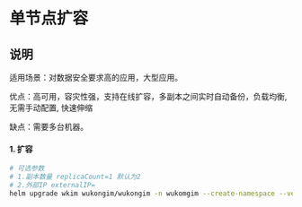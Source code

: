 # 单节点扩容


## 说明

适用场景：对数据安全要求高的应用，大型应用。

优点：高可用，容灾性强，支持在线扩容，多副本之间实时自动备份，负载均衡, 无需手动配置, 快速伸缩

缺点：需要多台机器。



#### 1. 扩容
```bash
# 可选参数 
# 1.副本数量 replicaCount=1 默认为2
# 2.外部IP externalIP=
helm upgrade wkim wukongim/wukongim -n wukomgim --create-namespace --version 0.1.0 --set replicaCount=3

```